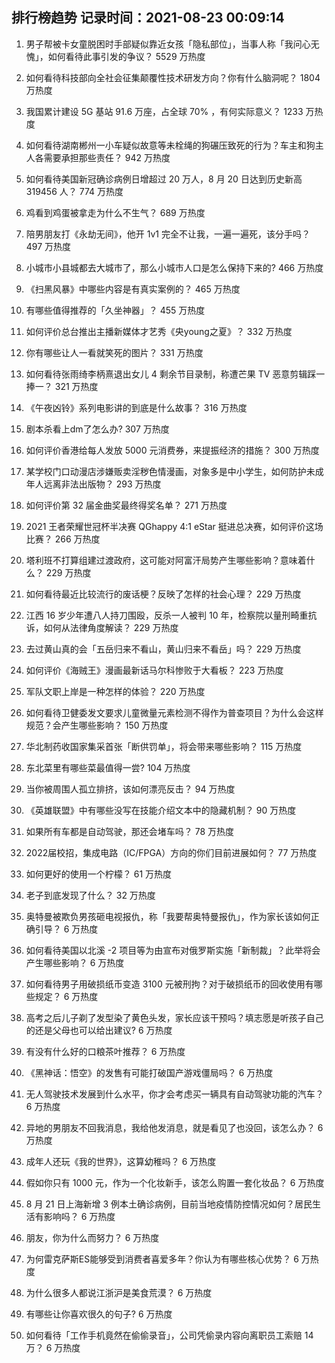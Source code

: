 
## 排行榜趋势 记录时间：2021-08-23 00:09:14
  
  1. 男子帮被卡女童脱困时手部疑似靠近女孩「隐私部位」，当事人称「我问心无愧」，如何看待此事引发的争议？ 5529 万热度
    
  2. 如何看待科技部向全社会征集颠覆性技术研发方向？你有什么脑洞呢？ 1804 万热度
    
  3. 我国累计建设 5G 基站 91.6 万座，占全球 70% ，有何实际意义？ 1233 万热度
    
  4. 如何看待湖南郴州一小车疑似故意等未栓绳的狗碾压致死的行为？车主和狗主人各需要承担那些责任？ 942 万热度
    
  5. 如何看待美国新冠确诊病例日增超过 20 万人，8 月 20 日达到历史新高 319456 人？ 774 万热度
    
  6. 鸡看到鸡蛋被拿走为什么不生气？ 689 万热度
    
  7. 陪男朋友打《永劫无间》，他开 1v1 完全不让我，一遍一遍死，该分手吗？ 497 万热度
    
  8. 小城市小县城都去大城市了，那么小城市人口是怎么保持下来的? 466 万热度
    
  9. 《扫黑风暴》中哪些内容是有真实案例的？ 465 万热度
    
  10. 有哪些值得推荐的「久坐神器」？ 455 万热度
    
  11. 如何评价总台推出主播新媒体才艺秀《央young之夏》？ 332 万热度
    
  12. 你有哪些让人一看就笑死的图片？ 331 万热度
    
  13. 如何看待张雨绮李柄熹退出女儿 4 剩余节目录制，称遭芒果 TV 恶意剪辑踩一捧一？ 321 万热度
    
  14. 《午夜凶铃》系列电影讲的到底是什么故事？ 316 万热度
    
  15. 剧本杀看上dm了怎么办? 307 万热度
    
  16. 如何评价香港给每人发放 5000 元消费券，来提振经济的措施？ 300 万热度
    
  17. 某学校门口动漫店涉嫌贩卖淫秽色情漫画，对象多是中小学生，如何防护未成年人远离非法出版物？ 293 万热度
    
  18. 如何评价第 32 届金曲奖最终得奖名单？ 271 万热度
    
  19. 2021 王者荣耀世冠杯半决赛 QGhappy 4:1 eStar 挺进总决赛，如何评价这场比赛？ 266 万热度
    
  20. 塔利班不打算组建过渡政府，这可能对阿富汗局势产生哪些影响？意味着什么？ 229 万热度
    
  21. 如何看待最近比较流行的废话梗？反映了怎样的社会心理？ 229 万热度
    
  22. 江西 16 岁少年遭八人持刀围殴，反杀一人被判 10 年，检察院以量刑畸重抗诉，如何从法律角度解读？ 229 万热度
    
  23. 去过黄山真的会「五岳归来不看山，黄山归来不看岳」吗？ 229 万热度
    
  24. 如何评价《海贼王》漫画最新话马尔科惨败于大看板？ 223 万热度
    
  25. 军队文职上岸是一种怎样的体验？ 220 万热度
    
  26. 如何看待卫健委发文要求儿童微量元素检测不得作为普查项目？为什么会这样规范？会产生哪些影响？ 150 万热度
    
  27. 华北制药收国家集采首张「断供罚单」，将会带来哪些影响？ 115 万热度
    
  28. 东北菜里有哪些菜最值得一尝? 104 万热度
    
  29. 当你被周围人孤立排挤，该如何漂亮反击？ 94 万热度
    
  30. 《英雄联盟》中有哪些没写在技能介绍文本中的隐藏机制？ 90 万热度
    
  31. 如果所有车都是自动驾驶，那还会堵车吗？ 78 万热度
    
  32. 2022届校招，集成电路（IC/FPGA）方向的你们目前进展如何？ 77 万热度
    
  33. 如何更好的使用一个柠檬？ 61 万热度
    
  34. 老子到底发现了什么？ 32 万热度
    
  35. 奥特曼被欺负男孩砸电视报仇，称「我要帮奥特曼报仇」，作为家长该如何正确引导？ 6 万热度
    
  36. 如何看待美国以北溪 -2 项目等为由宣布对俄罗斯实施「新制裁」？此举将会产生哪些影响？ 6 万热度
    
  37. 如何看待男子用破损纸币变造 3100 元被刑拘？对于破损纸币的回收使用有哪些规定？ 6 万热度
    
  38. 高考之后儿子剃了发型染了黄色头发，家长应该干预吗？填志愿是听孩子自己的还是父母也可以给出建议? 6 万热度
    
  39. 有没有什么好的口粮茶叶推荐？ 6 万热度
    
  40. 《黑神话：悟空》的发售有可能打破国产游戏僵局吗？ 6 万热度
    
  41. 无人驾驶技术发展到什么水平，你才会考虑买一辆具有自动驾驶功能的汽车？ 6 万热度
    
  42. 异地的男朋友不回我消息，我给他发消息，就是看见了也没回，该怎么办？ 6 万热度
    
  43. 成年人还玩《我的世界》，这算幼稚吗？ 6 万热度
    
  44. 假如你只有 1000 元，作为一个化妆新手，该怎么购置一套化妆品？ 6 万热度
    
  45. 8 月 21 日上海新增 3 例本土确诊病例，目前当地疫情防控情况如何？居民生活有影响吗？ 6 万热度
    
  46. 朋友，你为什么而努力？ 6 万热度
    
  47. 为何雷克萨斯ES能够受到消费者喜爱多年？你认为有哪些核心优势？ 6 万热度
    
  48. 为什么很多人都说江浙沪是美食荒漠？ 6 万热度
    
  49. 有哪些让你喜欢很久的句子? 6 万热度
    
  50. 如何看待「工作手机竟然在偷偷录音」，公司凭偷录内容向离职员工索赔 14 万？ 6 万热度
    
